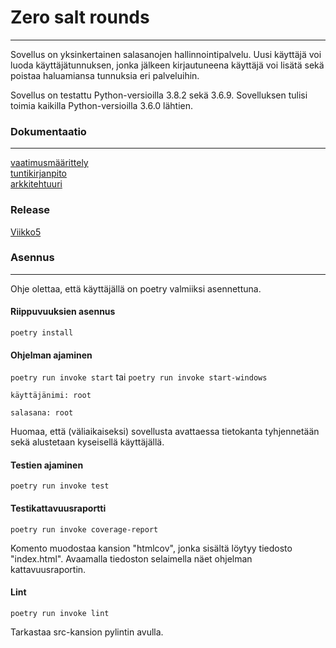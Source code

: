 # Zero salt rounds
---
Sovellus on yksinkertainen salasanojen hallinnointipalvelu. Uusi käyttäjä voi luoda käyttäjätunnuksen, jonka jälkeen kirjautuneena käyttäjä voi lisätä sekä poistaa haluamiansa tunnuksia eri palveluihin.

Sovellus on testattu Python-versioilla 3.8.2 sekä 3.6.9. Sovelluksen tulisi toimia kaikilla Python-versioilla 3.6.0 lähtien.
### Dokumentaatio
---
[vaatimusmäärittely](https://github.com/anttiromppanen/ot-harjoitustyo/blob/main/dokumentaatio/vaatimusmaarittely.md)<br />
[tuntikirjanpito](https://github.com/anttiromppanen/ot-harjoitustyo/blob/main/dokumentaatio/tuntikirjanpito.md)<br />
[arkkitehtuuri](https://github.com/anttiromppanen/ot-harjoitustyo/blob/main/dokumentaatio/arkkitehtuuri.md)

### Release
[Viikko5](https://github.com/anttiromppanen/ot-harjoitustyo/releases/tag/viikko5)

### Asennus
---
Ohje olettaa, että käyttäjällä on poetry valmiiksi asennettuna.

#### Riippuvuuksien asennus
`poetry install`

#### Ohjelman ajaminen
`poetry run invoke start` tai `poetry run invoke start-windows`

`käyttäjänimi: root`

`salasana: root`

Huomaa, että (väliaikaiseksi) sovellusta avattaessa tietokanta tyhjennetään sekä alustetaan kyseisellä käyttäjällä.

#### Testien ajaminen
`poetry run invoke test`

#### Testikattavuusraportti
`poetry run invoke coverage-report`

Komento muodostaa kansion "htmlcov", jonka sisältä löytyy tiedosto "index.html". Avaamalla tiedoston selaimella näet ohjelman kattavuusraportin.

#### Lint
`poetry run invoke lint`

Tarkastaa src-kansion pylintin avulla.

